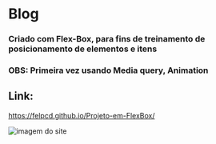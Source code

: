# Blog 

### Criado com Flex-Box, para fins de treinamento de posicionamento de elementos e itens 

### OBS: Primeira vez usando Media query, Animation

## Link: 
https://felpcd.github.io/Projeto-em-FlexBox/

![imagem do site](https://user-images.githubusercontent.com/102912086/168302445-989d5fe9-12cf-4433-88be-e7e2dea46148.jpg)
